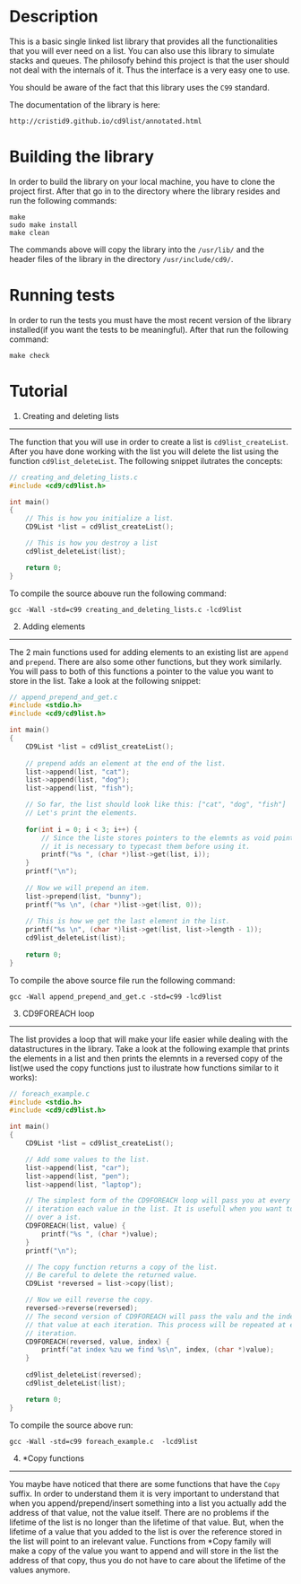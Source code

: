 Description
===========

   This is a basic single linked list library that provides all the 
functionalities that you will ever need on a list. You can also use this 
library to simulate stacks and queues. The philosofy behind this project is
that the user should not deal with the internals of it. Thus the interface is
a very easy one to use. 

You should be aware of the fact that this library uses the `C99` standard.

The documentation of the library is here: 
```
http://cristid9.github.io/cd9list/annotated.html
```

Building the library
====================

   In order to build the library on your local machine, you have to clone the 
project first. After that go in to the directory where the library resides and 
run the following commands:

```
make
sudo make install
make clean
```
The commands above will copy the library into the `/usr/lib/` and the header
files of the library in the directory `/usr/include/cd9/`.

Running tests
=============

   In order to run the tests you must have the most recent version of the 
library installed(if you want the tests to be meaningful). After that run the
following command:
```
make check
```
Tutorial
========

1. Creating and deleting lists
------------------------------

   The function that you will use in order to create a list is 
`cd9list_createList`. After you have done working with the list you will delete
the list using the function `cd9list_deleteList`. The following snippet 
ilutrates the concepts:

```C
// creating_and_deleting_lists.c
#include <cd9/cd9list.h>

int main()
{
    // This is how you initialize a list.
    CD9List *list = cd9list_createList();

    // This is how you destroy a list
    cd9list_deleteList(list);

    return 0;
}

```

To compile the source abouve run the following command:
```
gcc -Wall -std=c99 creating_and_deleting_lists.c -lcd9list
```

2. Adding elements
------------------
    
   The 2 main functions used for adding elements to an existing list are 
`append` and `prepend`. There are also some other functions, but they work
similarly. You will pass to both of this functions a pointer to the value
you want to store in the list. Take a look at the following snippet:

```C
// append_prepend_and_get.c
#include <stdio.h>
#include <cd9/cd9list.h>

int main()
{
    CD9List *list = cd9list_createList();
            
    // prepend adds an element at the end of the list.
    list->append(list, "cat");
    list->append(list, "dog");
    list->append(list, "fish");

    // So far, the list should look like this: ["cat", "dog", "fish"]
    // Let's print the elements.
                                        
    for(int i = 0; i < 3; i++) {
        // Since the liste stores pointers to the elemnts as void pointers,
        // it is necessary to typecast them before using it.
        printf("%s ", (char *)list->get(list, i));
    }
    printf("\n");
                                                                                  
    // Now we will prepend an item.
    list->prepend(list, "bunny");
    printf("%s \n", (char *)list->get(list, 0));
    
    // This is how we get the last element in the list.
    printf("%s \n", (char *)list->get(list, list->length - 1));
    cd9list_deleteList(list);
    
    return 0;
}

```
To compile the above source file run the following command:
```
gcc -Wall append_prepend_and_get.c -std=c99 -lcd9list

```

3. CD9FOREACH loop
------------------

   The list provides a loop that will make your life easier while dealing with
the datastructures in the library. Take a look at the following example that
prints the elements in a list and then prints the elemnts in a reversed copy
of the list(we used the copy functions just to ilustrate how functions similar
to it works):

```C
// foreach_example.c
#include <stdio.h>
#include <cd9/cd9list.h>

int main()
{
    CD9List *list = cd9list_createList();

    // Add some values to the list.
    list->append(list, "car");
    list->append(list, "pen");
    list->append(list, "laptop");

    // The simplest form of the CD9FOREACH loop will pass you at every 
    // iteration each value in the list. It is usefull when you want to iterate
    // over a ist.
    CD9FOREACH(list, value) {
        printf("%s ", (char *)value);
    }
    printf("\n");

    // The copy function returns a copy of the list.
    // Be careful to delete the returned value.
    CD9List *reversed = list->copy(list);

    // Now we eill reverse the copy.
    reversed->reverse(reversed);
    // The second version of CD9FOREACH will pass the valu and the index of 
    // that value at each iteration. This process will be repeated at every
    // iteration.
    CD9FOREACH(reversed, value, index) {
        printf("at index %zu we find %s\n", index, (char *)value);
    }
    
    cd9list_deleteList(reversed);
    cd9list_deleteList(list);

    return 0;
}

```
To compile the source above run:
```
gcc -Wall -std=c99 foreach_example.c  -lcd9list
```

4. *Copy functions
------------------

   You maybe have noticed that there are some functions that have the `Copy`
suffix. In order to understand them it is very important to understand that
when you append/prepend/insert something into a list you actually add the
address of that value, not the value itself. There are no problems if the
lifetime of the list is no longer than the lifetime of that value. But, when
the lifetime of a value that you added to the list is over the reference 
stored in the list will point to an irelevant value. Functions from *Copy
family will make a copy of the value you want to append and will store in the
list the address of that copy, thus you do not have to care about the lifetime
of the values anymore.














